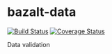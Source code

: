 bazalt-data
===========

[![Build Status](https://travis-ci.org/esvit/bazalt-data.png)](https://travis-ci.org/esvit/bazalt-data) [![Coverage Status](https://coveralls.io/repos/esvit/bazalt-data/badge.png)](https://coveralls.io/r/esvit/bazalt-data)

Data validation
